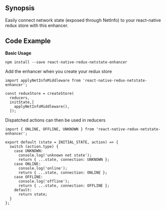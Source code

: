 ## Synopsis

Easily connect network state (exposed through NetInfo) to your react-native redux store with this enhancer.

## Code Example

**Basic Usage**

```
npm install --save react-native-redux-netstate-enhancer
```

Add the enhancer when you create your redux store
```
import applyNetInfoMiddleware from 'react-native-redux-netstate-enhancer';

const reduxStore = createStore(
  reducers,
  initState,[
    applyNetInfoMiddleware(),
  ]);
```

Dispatched actions can then be used in reducers

```
import { ONLINE, OFFLINE, UNKNOWN } from 'react-native-redux-netstate-enhancer';

export default (state = INITIAL_STATE, action) => {
  switch (action.type) {
    case UNKNOWN:
      console.log('unknown net state');
      return { ...state, connection: UNKNOWN };
    case ONLINE:
      console.log('online');
      return { ...state, connection: ONLINE };
    case OFFLINE:
      console.log('offline');
      return { ...state, connection: OFFLINE };
    default:
      return state;
  }
};
```
